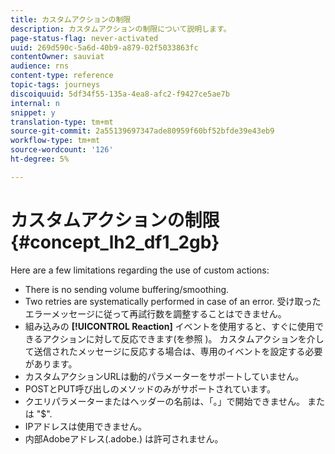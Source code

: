 ```yaml
---
title: カスタムアクションの制限
description: カスタムアクションの制限について説明します。
page-status-flag: never-activated
uuid: 269d590c-5a6d-40b9-a879-02f5033863fc
contentOwner: sauviat
audience: rns
content-type: reference
topic-tags: journeys
discoiquuid: 5df34f55-135a-4ea8-afc2-f9427ce5ae7b
internal: n
snippet: y
translation-type: tm+mt
source-git-commit: 2a55139697347ade80959f60bf52bfde39e43eb9
workflow-type: tm+mt
source-wordcount: '126'
ht-degree: 5%

---
```



# カスタムアクションの制限 {#concept_lh2_df1_2gb}

Here are a few limitations regarding the use of custom actions:

* There is no sending volume buffering/smoothing.
* Two retries are systematically performed in case of an error. 受け取ったエラーメッセージに従って再試行数を調整することはできません。
* 組み込みの **[!UICONTROL Reaction]** イベントを使用すると、すぐに使用できるアクションに対して反応できます(を参照 [](../building-journeys/reaction-events.md))。 カスタムアクションを介して送信されたメッセージに反応する場合は、専用のイベントを設定する必要があります。
* カスタムアクションURLは動的パラメーターをサポートしていません。
* POSTとPUT呼び出しのメソッドのみがサポートされています。
* クエリパラメーターまたはヘッダーの名前は、「。」で開始できません。 または &quot;$&quot;.
* IPアドレスは使用できません。
* 内部Adobeアドレス(.adobe.) は許可されません。
